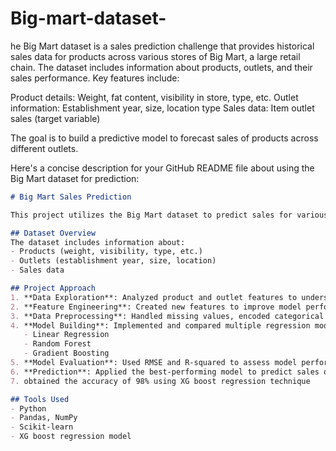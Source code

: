 # Big-mart-dataset-

he Big Mart dataset is a sales prediction challenge that provides historical sales data for products across various stores of Big Mart, a large retail chain. The dataset includes information about products, outlets, and their sales performance. Key features include:

Product details: Weight, fat content, visibility in store, type, etc.
Outlet information: Establishment year, size, location type
Sales data: Item outlet sales (target variable)

The goal is to build a predictive model to forecast sales of products across different outlets.

Here's a concise description for your GitHub README file about using the Big Mart dataset for prediction:

```markdown
# Big Mart Sales Prediction

This project utilizes the Big Mart dataset to predict sales for various products across different outlets of a large retail chain.

## Dataset Overview
The dataset includes information about:
- Products (weight, visibility, type, etc.)
- Outlets (establishment year, size, location)
- Sales data

## Project Approach
1. **Data Exploration**: Analyzed product and outlet features to understand their relationship with sales.
2. **Feature Engineering**: Created new features to improve model performance.
3. **Data Preprocessing**: Handled missing values, encoded categorical variables, and scaled numerical features.
4. **Model Building**: Implemented and compared multiple regression models:
   - Linear Regression
   - Random Forest
   - Gradient Boosting
5. **Model Evaluation**: Used RMSE and R-squared to assess model performance.
6. **Prediction**: Applied the best-performing model to predict sales on test data.
7. obtained the accuracy of 98% using XG boost regression technique

## Tools Used
- Python
- Pandas, NumPy
- Scikit-learn
- XG boost regression model

```


